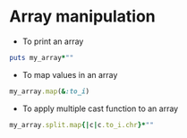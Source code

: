 # Array manipulation
* To print an array
```ruby
puts my_array*""
```
* To map values in an array
```ruby
my_array.map(&:to_i)
```
* To apply multiple cast function to an array
```ruby
my_array.split.map{|c|c.to_i.chr}*""
```
